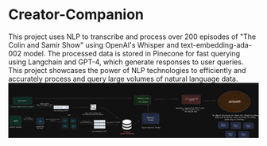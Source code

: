 # Creator-Companion
This project uses NLP to transcribe and process over 200 episodes of "The Colin and Samir Show" using OpenAI's Whisper and text-embedding-ada-002 model. The processed data is stored in Pinecone for fast querying using Langchain and GPT-4, which generate responses to user queries. This project showcases the power of NLP technologies to efficiently and accurately process and query large volumes of natural language data.
![plot](darkvisual.png)
